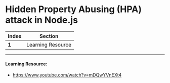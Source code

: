 # Hidden Property Abusing (HPA) attack in Node.js
Index | Section
--- | ---
**1** | Learning Resource

___


#### Learning Resource: 

* https://www.youtube.com/watch?v=mDQwYVnEXt4